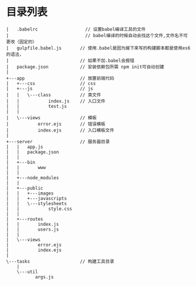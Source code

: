 # 目录列表

    |   .babelrc 				  // 设置babel编译工具的文件
	|							  // babel编译的时候自动会找这个文件,文件名不可更改（固定的）
	|   gulpfile.babel.js       // 使用.babel是因为接下来写的构建脚本都是使用es6的语法，
	|                           // 如果不加.babel会报错
	|   package.json            // 安装依赖包所需 npm init可自动创建
	|
	+---app                     // 放置前端代码
	|   +---css                 // css
	|   +---js                  // js
	|   |   \---class           // 类文件
	|   |           index.js    // 入口文件
	|   |           test.js
	|   |
	|   \---views               // 模板
	|           error.ejs       // 错误模板
	|           index.ejs       // 入口模板文件
	|
	+---server                  // 服务器目录
	|   |   app.js
	|   |   package.json
	|   |
	|   +---bin
	|   |       www
	|   |
	|   +---node_modules
	|   |
	|   +---public
	|   |   +---images
	|   |   +---javascripts
	|   |   \---stylesheets
	|   |           style.css
	|   |
	|   +---routes
	|   |       index.js
	|   |       users.js
	|   |
	|   \---views
	|           error.ejs
	|           index.ejs
	|
	\---tasks                   // 构建工具目录
	    |
	    \---util
	           args.js
